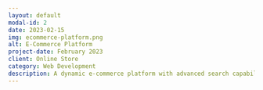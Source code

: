 ```yaml
---
layout: default
modal-id: 2
date: 2023-02-15
img: ecommerce-platform.png
alt: E-Commerce Platform
project-date: February 2023
client: Online Store
category: Web Development
description: A dynamic e-commerce platform with advanced search capabilities, user-friendly checkout process, and robust admin dashboard for inventory management.
---
```

